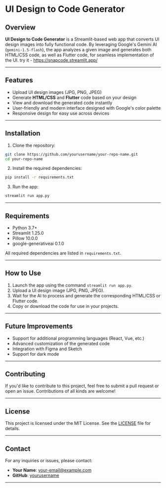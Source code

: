 # UI Design to Code Generator

## Overview

**UI Design to Code Generator** is a Streamlit-based web app that converts UI design images into fully functional code. By leveraging Google's Gemini AI (`gemini-1.5-flash`), the app analyzes a given image and generates both HTML/CSS code, as well as Flutter code, for seamless implementation of the UI.
try it - https://snapcode.streamlit.app/

---

## Features

- Upload UI design images (JPG, PNG, JPEG)
- Generate **HTML/CSS** and **Flutter** code based on your design
- View and download the generated code instantly
- User-friendly and modern interface designed with Google's color palette
- Responsive design for easy use across devices

---

## Installation

1. Clone the repository:

```bash
git clone https://github.com/yourusername/your-repo-name.git
cd your-repo-name
```

2. Install the required dependencies:

```bash
pip install -r requirements.txt
```

3. Run the app:

```bash
streamlit run app.py
```

---

## Requirements

- Python 3.7+
- Streamlit 1.25.0
- Pillow 10.0.0
- google-generativeai 0.1.0

All required dependencies are listed in `requirements.txt`.

---

## How to Use

1. Launch the app using the command `streamlit run app.py`.
2. Upload a UI design image (JPG, PNG, JPEG).
3. Wait for the AI to process and generate the corresponding HTML/CSS or Flutter code.
4. Copy or download the code for use in your projects.

---

## Future Improvements

- Support for additional programming languages (React, Vue, etc.)
- Advanced customization of the generated code
- Integration with Figma and Sketch
- Support for dark mode

---

## Contributing

If you'd like to contribute to this project, feel free to submit a pull request or open an issue. Contributions of all kinds are welcome!

---

## License

This project is licensed under the MIT License. See the [LICENSE](./LICENSE) file for details.

---

## Contact

For any inquiries or issues, please contact:

- **Your Name**: your-email@example.com
- **GitHub**: [yourusername](https://github.com/yourusername)

---
